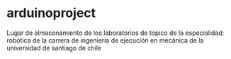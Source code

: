 # arduinoproject
Lugar de almacenamiento de los laboratorios de topico de la especialidad: robótica de la carrera de ingeniería de ejecución en mecánica de la universidad de santiago de chile
